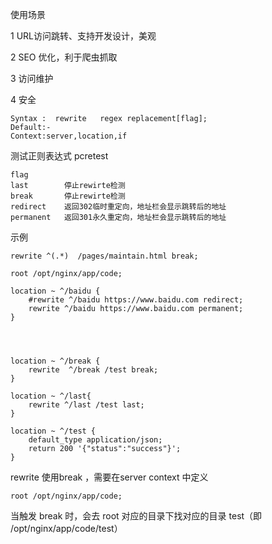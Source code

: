 使用场景

1 URL访问跳转、支持开发设计，美观

2 SEO 优化，利于爬虫抓取

3 访问维护

4 安全

```
Syntax :  rewrite   regex replacement[flag];
Default:-
Context:server,location,if
```

测试正则表达式 pcretest
```
flag
last        停止rewirte检测
break		停止rewirte检测
redirect   	返回302临时重定向，地址栏会显示跳转后的地址
permanent 	返回301永久重定向，地址栏会显示跳转后的地址
```

示例
```
rewrite ^(.*)  /pages/maintain.html break;
```

```
root /opt/nginx/app/code;

location ~ ^/baidu {
    #rewrite ^/baidu https://www.baidu.com redirect;
    rewrite ^/baidu https://www.baidu.com permanent;
}




location ~ ^/break {
    rewrite  ^/break /test break;
}

location ~ ^/last{
    rewrite ^/last /test last;
}

location ~ ^/test {
    default_type application/json;
    return 200 '{"status":"success"}';
}
```

rewrite 使用break ，需要在server context 中定义 
```
root /opt/nginx/app/code;
```
当触发 break 时，会去 root 对应的目录下找对应的目录 test（即 /opt/nginx/app/code/test）
